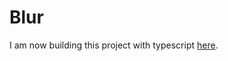 # Blur

I am now building this project with typescript [here](https://github.com/Angyeoung/webgl-game-engine).
